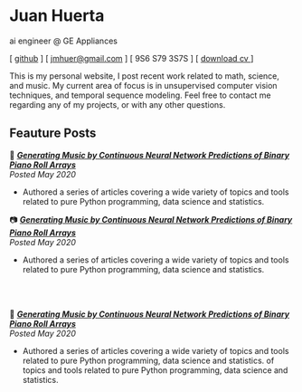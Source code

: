 # Juan Huerta 

ai engineer @ GE Appliances

[ [github](https://github.com/jmhuer) ] [ jmhuer@gmail.com ] [ 9S6 S79 3S7S ] [ [download cv ](http://sdsawtelle.github.io) ]

This is my personal website, I post recent work related to math, science, and music. My current area of focus is in unsupervised computer vision techniques, and temporal sequence modeling. Feel free to contact me regarding any of my projects, or with any other questions.

## Feauture Posts


👀 **[*Generating Music by Continuous Neural Network Predictions of Binary Piano Roll Arrays*](http://sdsawtelle.github.io/blog/output/index.html)**
<br>
*Posted May 2020*

- Authored a series of articles covering a wide variety of topics and tools related to pure Python programming, data science and statistics.


📷 **[*Generating Music by Continuous Neural Network Predictions of Binary Piano Roll Arrays*](http://sdsawtelle.github.io/blog/output/index.html)**
<br>
*Posted May 2020*

- Authored a series of articles covering a wide variety of topics and tools related to pure Python programming, data science and statistics.
<br>
<br>

📲 **[*Generating Music by Continuous Neural Network Predictions of Binary Piano Roll Arrays*](http://sdsawtelle.github.io/blog/output/index.html)**
<br>
*Posted May 2020*

- Authored a series of articles covering a wide variety of topics and tools related to pure Python programming, data science and statistics.
of topics and tools related to pure Python programming, data science and statistics.